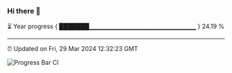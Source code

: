 ### Hi there 👋

⏳ Year progress { ███████▁▁▁▁▁▁▁▁▁▁▁▁▁▁▁▁▁▁▁▁▁▁▁ } 24.19 %

---

⏰ Updated on Fri, 29 Mar 2024 12:32:23 GMT

![Progress Bar CI](https://github.com/ZhaoGui/ZhaoGui/workflows/Progress%20Bar%20CI/badge.svg)
